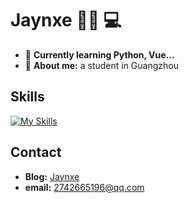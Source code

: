 # Jaynxe 👨‍🎓 💻

- 📖 **Currently learning Python, Vue...**
- 🤵 **About me:** a student in Guangzhou

## Skills

[![My Skills](https://skillicons.dev/icons?i=html,css,js,vue,tailwind)](https://skillicons.dev)

## Contact

- **Blog:** [Jaynxe](http://blog.jaynxe.cn)
- **email:** 2742665196@qq.com

